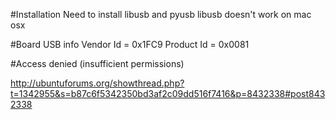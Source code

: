 #Installation
Need to install libusb and pyusb
libusb doesn't work on mac osx

#Board USB info
Vendor Id = 0x1FC9
Product Id = 0x0081

#Access denied (insufficient permissions)

http://ubuntuforums.org/showthread.php?t=1342955&s=b87c6f5342350bd3af2c09dd516f7416&p=8432338#post8432338
